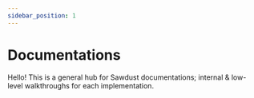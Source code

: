 ```yaml
---
sidebar_position: 1
---
```


# Documentations

Hello! This is a general hub for Sawdust documentations; internal & low-level walkthroughs for each implementation.
